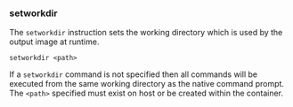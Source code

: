 ### setworkdir

The `setworkdir` instruction sets the working directory which is used by the output image at runtime.

```
setworkdir <path>
```

If a `setworkdir` command is not specified then all commands will be executed from the same working directory as the native command prompt. The `<path>` specified must exist on host or be created within the container.
